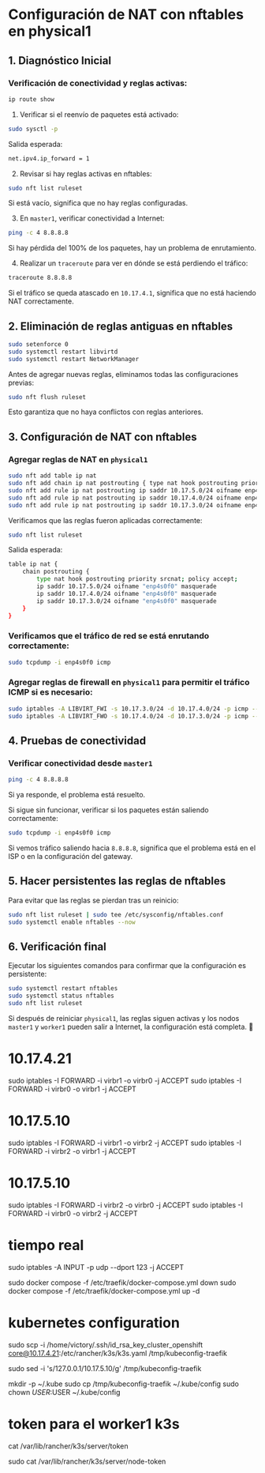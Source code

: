 # Configuración de NAT con nftables en physical1

## 1. Diagnóstico Inicial

### Verificación de conectividad y reglas activas:

   ```bash
   ip route show
   ```

1. Verificar si el reenvío de paquetes está activado:
   
```bash
sudo sysctl -p
```

Salida esperada:

```bash
net.ipv4.ip_forward = 1
```
2. Revisar si hay reglas activas en nftables:
   
```bash
sudo nft list ruleset
```
Si está vacío, significa que no hay reglas configuradas.

3. En `master1`, verificar conectividad a Internet:
   
```bash
ping -c 4 8.8.8.8
```

Si hay pérdida del 100% de los paquetes, hay un problema de enrutamiento.


4. Realizar un `traceroute` para ver en dónde se está perdiendo el tráfico:
   

```bash
traceroute 8.8.8.8
```
   
Si el tráfico se queda atascado en `10.17.4.1`, significa que no está haciendo NAT correctamente.

## 2. Eliminación de reglas antiguas en nftables

```bash
sudo setenforce 0
sudo systemctl restart libvirtd
sudo systemctl restart NetworkManager
```

Antes de agregar nuevas reglas, eliminamos todas las configuraciones previas:

```bash
sudo nft flush ruleset
```

Esto garantiza que no haya conflictos con reglas anteriores.

## 3. Configuración de NAT con nftables

### Agregar reglas de NAT en `physical1`

```bash
sudo nft add table ip nat
sudo nft add chain ip nat postrouting { type nat hook postrouting priority 100 \; }
sudo nft add rule ip nat postrouting ip saddr 10.17.5.0/24 oifname enp4s0f0 masquerade
sudo nft add rule ip nat postrouting ip saddr 10.17.4.0/24 oifname enp4s0f0 masquerade
sudo nft add rule ip nat postrouting ip saddr 10.17.3.0/24 oifname enp4s0f0 masquerade
```

Verificamos que las reglas fueron aplicadas correctamente:

```bash
sudo nft list ruleset
```

Salida esperada:

```bash
table ip nat {
    chain postrouting {
        type nat hook postrouting priority srcnat; policy accept;
        ip saddr 10.17.5.0/24 oifname "enp4s0f0" masquerade
        ip saddr 10.17.4.0/24 oifname "enp4s0f0" masquerade
        ip saddr 10.17.3.0/24 oifname "enp4s0f0" masquerade
    }
}
```

### Verificamos que el tráfico de red se está enrutando correctamente:

```bash
sudo tcpdump -i enp4s0f0 icmp
```

### Agregar reglas de firewall en `physical1` para permitir el tráfico ICMP si es necesario:

```bash
sudo iptables -A LIBVIRT_FWI -s 10.17.3.0/24 -d 10.17.4.0/24 -p icmp --icmp-type echo-request -j ACCEPT
sudo iptables -A LIBVIRT_FWO -s 10.17.4.0/24 -d 10.17.3.0/24 -p icmp --icmp-type echo-request -j ACCEPT
```




## 4. Pruebas de conectividad

### Verificar conectividad desde `master1`

```bash
ping -c 4 8.8.8.8
```

Si ya responde, el problema está resuelto.

Si sigue sin funcionar, verificar si los paquetes están saliendo correctamente:

```bash
sudo tcpdump -i enp4s0f0 icmp
```

Si vemos tráfico saliendo hacia `8.8.8.8`, significa que el problema está en el ISP o en la configuración del gateway.

## 5. Hacer persistentes las reglas de nftables

Para evitar que las reglas se pierdan tras un reinicio:

```bash
sudo nft list ruleset | sudo tee /etc/sysconfig/nftables.conf
sudo systemctl enable nftables --now
```

## 6. Verificación final

Ejecutar los siguientes comandos para confirmar que la configuración es persistente:

```bash
sudo systemctl restart nftables
sudo systemctl status nftables
sudo nft list ruleset
```

Si después de reiniciar `physical1`, las reglas siguen activas y los nodos `master1` y `worker1` pueden salir a Internet, la configuración está completa. 🚀


# 10.17.4.21
sudo iptables -I FORWARD -i virbr1 -o virbr0 -j ACCEPT
sudo iptables -I FORWARD -i virbr0 -o virbr1 -j ACCEPT

# 10.17.5.10
sudo iptables -I FORWARD -i virbr1 -o virbr2 -j ACCEPT
sudo iptables -I FORWARD -i virbr2 -o virbr1 -j ACCEPT

# 10.17.5.10
sudo iptables -I FORWARD -i virbr2 -o virbr0 -j ACCEPT
sudo iptables -I FORWARD -i virbr0 -o virbr2 -j ACCEPT

# tiempo real
sudo iptables -A INPUT -p udp --dport 123 -j ACCEPT

sudo docker compose -f /etc/traefik/docker-compose.yml down
sudo docker compose -f /etc/traefik/docker-compose.yml up -d

# kubernetes configuration

sudo scp -i /home/victory/.ssh/id_rsa_key_cluster_openshift core@10.17.4.21:/etc/rancher/k3s/k3s.yaml /tmp/kubeconfig-traefik

sudo sed -i 's/127.0.0.1/10.17.5.10/g' /tmp/kubeconfig-traefik

mkdir -p ~/.kube
sudo cp /tmp/kubeconfig-traefik ~/.kube/config
sudo chown $USER:$USER ~/.kube/config



# token para el worker1 k3s

cat /var/lib/rancher/k3s/server/token

sudo cat /var/lib/rancher/k3s/server/node-token
